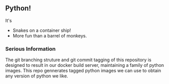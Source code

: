## Python!

It's
- Snakes on a container ship!
- More fun than a barrel of monkeys.

### Serious Information

The git branching struture and git commit tagging of this repository 
is designed to result in our docker build server, maintaining a family
of python images. This repo gennerates tagged python images we can use
to obtain any version of python we like.